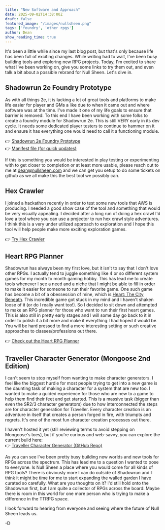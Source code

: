 ```yaml
---
title: "New Software and Approach"
date: 2025-09-02T14:38:00Z
draft: false
featured_image: "/images/nullsheen.png"
tags: ['foundry', 'other rpgs']
author: Dean
show_reading_time: true
---
```

It's been a little while since my last blog post, but that's only because life has been full of exciting changes. While writing had to wait, I've been busy building tools and exploring new RPG projects. Today, I'm excited to share what I've been working on, give you some links to try them out, and even talk a bit about a possible rebrand for Null Sheen. Let's dive in.

## Shadowrun 2e Foundry Prototype
As with all things 2e, it is lacking a lot of great tools and platforms to make life easier for player and GMs a like due to when it came out and where software was at the time. I've made it one of my life goals to ensure that barrier is removed. To this end I have been working with some folks to create a foundry module for Shadowrun 2e. This is still VERY early in its dev cycle. It needs some dedicated player testers to continue to hammer on it and ensure it has everything one would need to call it a functioning module. 

👉 [Shadowrun 2e Foundry Prototype](https://github.com/criticalfault/foundry-sr2)  
👉 [Manifest file (for quick updates)](https://github.com/criticalfault/foundry-sr2/releases/latest/download/system.json)  

If this is something you would be interested in play testing or experimenting with to get closer to completion or at least more usable, please reach out to me at dean@nullsheen.com and we can get you setup to do some tickets on github as we all make this the best tool we possibly can.

## Hex Crawler
I joined a hackathon recently in order to test some new tools that AWS is producing. I needed a good show case of the tool and something that would be very visually appealing. I decided after a long run of doing a hex crawl I'd love a tool where you can use a projector to run hex crawl style adventures. I think this is a very under utilized approach to exploration and I hope this tool will help people make more exciting exploration games. 

👉 [Try Hex Crawler](https://hex-crawl.nullsheen.com/)  

## Heart RPG Planner
Shadowrun has always been my first love, but it isn't to say that I don't love other RPGs. I actually tend to juggle something like 4 or so different system games for my month to month gaming hobby. This has lead me to create tools whenever I see a need and a niche that I might be able to fill in order to make it easier for someone to run their favorite game. One such game has become a bit of a obessession of mine, which is [Heart: The City Beneath](https://www.drivethrurpg.com/en/product/308784/heart-the-city-beneath?affiliate_id=135005). This incredible game got stuck in my mind and I haven't shaken loose of it (or do I really want too!). So I decided to sit down and attempted to make an RPG planner for those who want to run their first heart games. This is also still in pretty early stages and I will some day go back to it in order to polish it a bit more and make it everything I had hoped it would be. You will be hard pressed to find a more interesting setting or such creative approaches to classes/professions out there. 

👉 [Check out the Heart RPG Planner](https://heart-rpg-planner.nullsheen.com/)  

## Traveller Character Generator (Mongoose 2nd Edition)
I can't seem to stop myself from wanting to make character generators. I feel like the biggest hurdle for most people trying to get into a new game is the daunting task of making a character for a system that are new too. I wanted to make a guided experience for those who are new to a game to help them find their feet and get started. This is a massive task (bigger than even the SR2/3 character generators) due to how interconnected the steps are for character generation for Traveller. Every character creation is an adventure in itself that creates a person forged in fire, with triumpts and regrets. It's one of the most fun character creation processes out there. 

I haven't hosted it yet (still reviewing terms to avoid stepping on Mongoose's toes), but if you're curious and web-savvy, you can explore the current build here:  
👉 [Traveller Character Generator (GitHub Repo)](https://github.com/criticalfault/TravellerCharacterGenerator)  

As you can see I've been pretty busy building new worlds and new tools for RPGs across the spectrum. This has lead me to a question I wanted to pose to everyone. Is Null Sheen  a place where you would come for all kinds of RPG tools? There is obviously more I can do outside of Shadowrun and I think it might be time for me to start expanding the walled garden I have curated so carefully. What are you thoughts on it? I'd still hold onto the Shadowrun first, but I am quite a collector of RPGs across the board. Maybe there is room in this world for one more person who is trying to make a difference in the TTRPG space.

I look forward to hearing from everyone and seeing where the future of Null Sheen leads us.

-D